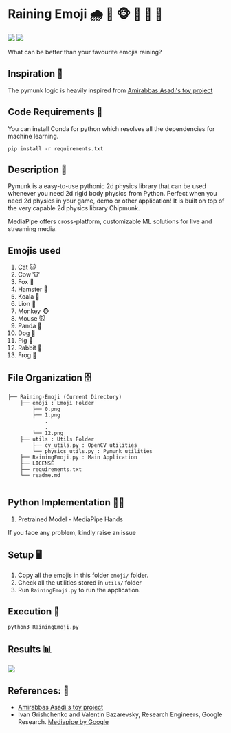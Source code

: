 # Raining Emoji 🌧️ 🐶 🐵 🦁 🐷 🐨

[![](https://img.shields.io/github/license/sourcerer-io/hall-of-fame.svg?colorB=ff0000)](https://github.com/akshaybahadur21/Emojinator/blob/master/LICENSE.md)  [![](https://img.shields.io/badge/Akshay-Bahadur-brightgreen.svg?colorB=ff0000)](https://akshaybahadur.com)

What can be better than your favourite emojis raining?

## Inspiration 🗽
The pymunk logic is heavily inspired from [Amirabbas Asadi's toy project](https://github.com/amirabbasasadi/toy-project-cv-physics-engine)

## Code Requirements 🦄
You can install Conda for python which resolves all the dependencies for machine learning.

`pip install -r requirements.txt`

## Description 🌈
Pymunk is a easy-to-use pythonic 2d physics library that can be used whenever you need 2d rigid body physics from Python. Perfect when you need 2d physics in your game, demo or other application! It is built on top of the very capable 2d physics library Chipmunk.

MediaPipe offers cross-platform, customizable ML solutions for live and streaming media.

## Emojis used
1) Cat 🐱
2) Cow 🐮
3) Fox 🦊
4) Hamster 🐹
5) Koala 🐨
6) Lion 🦁
7) Monkey 🐵
8) Mouse 🐭
9) Panda 🐼
10) Dog 🐶
11) Pig 🐷
12) Rabbit 🐰
13) Frog 🐸


## File Organization 🗄️

```shell
├── Raining-Emoji (Current Directory)
    ├── emoji : Emoji Folder
        ├── 0.png
        ├── 1.png
            .
            .
        └── 12.png
    ├── utils : Utils Folder
        ├── cv_utils.py : OpenCV utilities
        └── physics_utils.py : Pymunk utilities
    ├── RainingEmoji.py : Main Application
    ├── LICENSE
    ├── requirements.txt
    └── readme.md
        
```

## Python  Implementation 👨‍🔬

1) Pretrained Model - MediaPipe Hands 

If you face any problem, kindly raise an issue

## Setup 🖥️

1) Copy all the emojis in this folder `emoji/` folder.
2) Check all the utilities stored in `utils/` folder
3) Run `RainingEmoji.py` to run the application.


## Execution 🐉

```
python3 RainingEmoji.py
```

## Results 📊
<img src="https://github.com/akshaybahadur21/QuickDraw/blob/master/qd.gif">

## References: 🔱
 
 - [Amirabbas Asadi's toy project](https://github.com/amirabbasasadi/toy-project-cv-physics-engine)
 -  Ivan Grishchenko and Valentin Bazarevsky, Research Engineers, Google Research. [Mediapipe by Google](https://github.com/google/mediapipe)







